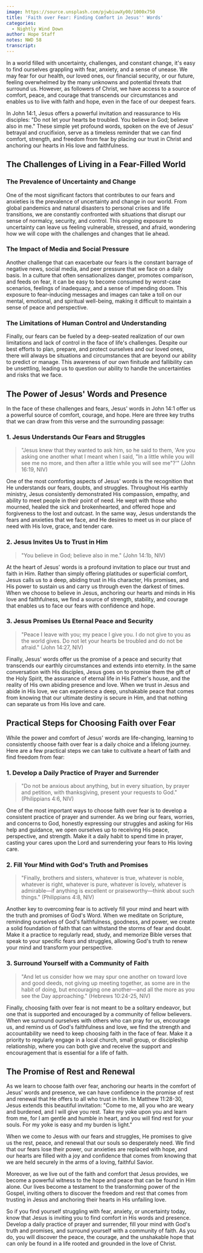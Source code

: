 ```yaml
---
image: https://source.unsplash.com/pjwbiuwXy00/1000x750
title: 'Faith over Fear: Finding Comfort in Jesus'' Words'
categories:
  - Nightly Wind Down
author: Hope Staff
notes: NWD 58
transcript:
---
```

In a world filled with uncertainty, challenges, and constant change, it's easy to find ourselves grappling with fear, anxiety, and a sense of unease. We may fear for our health, our loved ones, our financial security, or our future, feeling overwhelmed by the many unknowns and potential threats that surround us. However, as followers of Christ, we have access to a source of comfort, peace, and courage that transcends our circumstances and enables us to live with faith and hope, even in the face of our deepest fears.

In John 14:1, Jesus offers a powerful invitation and reassurance to His disciples: "Do not let your hearts be troubled. You believe in God; believe also in me." These simple yet profound words, spoken on the eve of Jesus' betrayal and crucifixion, serve as a timeless reminder that we can find comfort, strength, and freedom from fear by placing our trust in Christ and anchoring our hearts in His love and faithfulness.

## The Challenges of Living in a Fear-Filled World

### The Prevalence of Uncertainty and Change

One of the most significant factors that contributes to our fears and anxieties is the prevalence of uncertainty and change in our world. From global pandemics and natural disasters to personal crises and life transitions, we are constantly confronted with situations that disrupt our sense of normalcy, security, and control. This ongoing exposure to uncertainty can leave us feeling vulnerable, stressed, and afraid, wondering how we will cope with the challenges and changes that lie ahead.

### The Impact of Media and Social Pressure

Another challenge that can exacerbate our fears is the constant barrage of negative news, social media, and peer pressure that we face on a daily basis. In a culture that often sensationalizes danger, promotes comparison, and feeds on fear, it can be easy to become consumed by worst-case scenarios, feelings of inadequacy, and a sense of impending doom. This exposure to fear-inducing messages and images can take a toll on our mental, emotional, and spiritual well-being, making it difficult to maintain a sense of peace and perspective.

### The Limitations of Human Control and Understanding

Finally, our fears can be fueled by a deep-seated realization of our own limitations and lack of control in the face of life's challenges. Despite our best efforts to plan, prepare, and protect ourselves and our loved ones, there will always be situations and circumstances that are beyond our ability to predict or manage. This awareness of our own finitude and fallibility can be unsettling, leading us to question our ability to handle the uncertainties and risks that we face.

## The Power of Jesus' Words and Presence

In the face of these challenges and fears, Jesus' words in John 14:1 offer us a powerful source of comfort, courage, and hope. Here are three key truths that we can draw from this verse and the surrounding passage:

### 1\. Jesus Understands Our Fears and Struggles

> "Jesus knew that they wanted to ask him, so he said to them, 'Are you asking one another what I meant when I said, "In a little while you will see me no more, and then after a little while you will see me"?'" (John 16:19, NIV)

One of the most comforting aspects of Jesus' words is the recognition that He understands our fears, doubts, and struggles. Throughout His earthly ministry, Jesus consistently demonstrated His compassion, empathy, and ability to meet people in their point of need. He wept with those who mourned, healed the sick and brokenhearted, and offered hope and forgiveness to the lost and outcast. In the same way, Jesus understands the fears and anxieties that we face, and He desires to meet us in our place of need with His love, grace, and tender care.

### 2\. Jesus Invites Us to Trust in Him

> "You believe in God; believe also in me." (John 14:1b, NIV)

At the heart of Jesus' words is a profound invitation to place our trust and faith in Him. Rather than simply offering platitudes or superficial comfort, Jesus calls us to a deep, abiding trust in His character, His promises, and His power to sustain us and carry us through even the darkest of times. When we choose to believe in Jesus, anchoring our hearts and minds in His love and faithfulness, we find a source of strength, stability, and courage that enables us to face our fears with confidence and hope.

### 3\. Jesus Promises Us Eternal Peace and Security

> "Peace I leave with you; my peace I give you. I do not give to you as the world gives. Do not let your hearts be troubled and do not be afraid." (John 14:27, NIV)

Finally, Jesus' words offer us the promise of a peace and security that transcends our earthly circumstances and extends into eternity. In the same conversation with His disciples, Jesus goes on to promise them the gift of the Holy Spirit, the assurance of eternal life in His Father's house, and the reality of His own abiding presence and love. When we trust in Jesus and abide in His love, we can experience a deep, unshakable peace that comes from knowing that our ultimate destiny is secure in Him, and that nothing can separate us from His love and care.

## Practical Steps for Choosing Faith over Fear

While the power and comfort of Jesus' words are life-changing, learning to consistently choose faith over fear is a daily choice and a lifelong journey. Here are a few practical steps we can take to cultivate a heart of faith and find freedom from fear:

### 1\. Develop a Daily Practice of Prayer and Surrender

> "Do not be anxious about anything, but in every situation, by prayer and petition, with thanksgiving, present your requests to God." (Philippians 4:6, NIV)

One of the most important ways to choose faith over fear is to develop a consistent practice of prayer and surrender. As we bring our fears, worries, and concerns to God, honestly expressing our struggles and asking for His help and guidance, we open ourselves up to receiving His peace, perspective, and strength. Make it a daily habit to spend time in prayer, casting your cares upon the Lord and surrendering your fears to His loving care.

### 2\. Fill Your Mind with God's Truth and Promises

> "Finally, brothers and sisters, whatever is true, whatever is noble, whatever is right, whatever is pure, whatever is lovely, whatever is admirable—if anything is excellent or praiseworthy—think about such things." (Philippians 4:8, NIV)

Another key to overcoming fear is to actively fill your mind and heart with the truth and promises of God's Word. When we meditate on Scripture, reminding ourselves of God's faithfulness, goodness, and power, we create a solid foundation of faith that can withstand the storms of fear and doubt. Make it a practice to regularly read, study, and memorize Bible verses that speak to your specific fears and struggles, allowing God's truth to renew your mind and transform your perspective.

### 3\. Surround Yourself with a Community of Faith

> "And let us consider how we may spur one another on toward love and good deeds, not giving up meeting together, as some are in the habit of doing, but encouraging one another—and all the more as you see the Day approaching." (Hebrews 10:24-25, NIV)

Finally, choosing faith over fear is not meant to be a solitary endeavor, but one that is supported and encouraged by a community of fellow believers. When we surround ourselves with others who can pray for us, encourage us, and remind us of God's faithfulness and love, we find the strength and accountability we need to keep choosing faith in the face of fear. Make it a priority to regularly engage in a local church, small group, or discipleship relationship, where you can both give and receive the support and encouragement that is essential for a life of faith.

## The Promise of Rest and Renewal

As we learn to choose faith over fear, anchoring our hearts in the comfort of Jesus' words and presence, we can have confidence in the promise of rest and renewal that He offers to all who trust in Him. In Matthew 11:28-30, Jesus extends this beautiful invitation: "Come to me, all you who are weary and burdened, and I will give you rest. Take my yoke upon you and learn from me, for I am gentle and humble in heart, and you will find rest for your souls. For my yoke is easy and my burden is light."

When we come to Jesus with our fears and struggles, He promises to give us the rest, peace, and renewal that our souls so desperately need. We find that our fears lose their power, our anxieties are replaced with hope, and our hearts are filled with a joy and confidence that comes from knowing that we are held securely in the arms of a loving, faithful Savior.

Moreover, as we live out of the faith and comfort that Jesus provides, we become a powerful witness to the hope and peace that can be found in Him alone. Our lives become a testament to the transforming power of the Gospel, inviting others to discover the freedom and rest that comes from trusting in Jesus and anchoring their hearts in His unfailing love.

So if you find yourself struggling with fear, anxiety, or uncertainty today, know that Jesus is inviting you to find comfort in His words and presence. Develop a daily practice of prayer and surrender, fill your mind with God's truth and promises, and surround yourself with a community of faith. As you do, you will discover the peace, the courage, and the unshakable hope that can only be found in a life rooted and grounded in the love of Christ.
